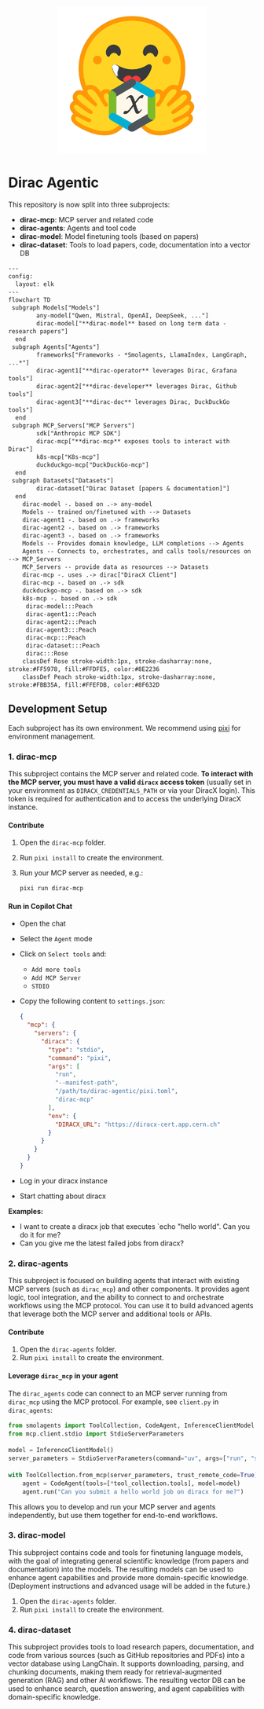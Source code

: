 <p align="center">
  <img alt="Dirac HF Logo" src="public/dirac_agentic.png" width="300" >
</p>

# Dirac Agentic

This repository is now split into three subprojects:

- **dirac-mcp**: MCP server and related code
- **dirac-agents**: Agents and tool code
- **dirac-model**: Model finetuning tools (based on papers)
- **dirac-dataset**: Tools to load papers, code, documentation into a vector DB


```mermaid
---
config:
  layout: elk
---
flowchart TD
 subgraph Models["Models"]
        any-model["Qwen, Mistral, OpenAI, DeepSeek, ..."]
        dirac-model["**dirac-model** based on long term data - research papers"]
  end
 subgraph Agents["Agents"]
        frameworks["Frameworks - *Smolagents, LlamaIndex, LangGraph, ...*"]
        dirac-agent1["**dirac-operator** leverages Dirac, Grafana tools"]
        dirac-agent2["**dirac-developer** leverages Dirac, Github tools"]
        dirac-agent3["**dirac-doc** leverages Dirac, DuckDuckGo tools"]
  end
 subgraph MCP_Servers["MCP Servers"]
        sdk["Anthropic MCP SDK"]
        dirac-mcp["**dirac-mcp** exposes tools to interact with Dirac"]
        k8s-mcp["K8s-mcp"]
        duckduckgo-mcp["DuckDuckGo-mcp"]
  end
 subgraph Datasets["Datasets"]
        dirac-dataset["Dirac Dataset [papers & documentation]"]
  end
    dirac-model -. based on .-> any-model
    Models -- trained on/finetuned with --> Datasets
    dirac-agent1 -. based on .-> frameworks
    dirac-agent2 -. based on .-> frameworks
    dirac-agent3 -. based on .-> frameworks
    Models -- Provides domain knowledge, LLM completions --> Agents
    Agents -- Connects to, orchestrates, and calls tools/resources on --> MCP_Servers
    MCP_Servers -- provide data as resources --> Datasets
    dirac-mcp -. uses .-> dirac["DiracX Client"]
    dirac-mcp -. based on .-> sdk
    duckduckgo-mcp -. based on .-> sdk
    k8s-mcp -. based on .-> sdk
     dirac-model:::Peach
     dirac-agent1:::Peach
     dirac-agent2:::Peach
     dirac-agent3:::Peach
     dirac-mcp:::Peach
     dirac-dataset:::Peach
     dirac:::Rose
    classDef Rose stroke-width:1px, stroke-dasharray:none, stroke:#FF5978, fill:#FFDFE5, color:#8E2236
    classDef Peach stroke-width:1px, stroke-dasharray:none, stroke:#FBB35A, fill:#FFEFDB, color:#8F632D

```



## Development Setup

Each subproject has its own environment. We recommend using [pixi](https://prefix.dev/docs/pixi/) for environment management.

### 1. dirac-mcp

This subproject contains the MCP server and related code. **To interact with the MCP server, you must have a valid `diracx` access token** (usually set in your environment as `DIRACX_CREDENTIALS_PATH` or via your DiracX login). This token is required for authentication and to access the underlying DiracX instance.

#### Contribute

1. Open the `dirac-mcp` folder.
2. Run `pixi install` to create the environment.
4. Run your MCP server as needed, e.g.:

   ```bash
   pixi run dirac-mcp
   ```


#### Run in Copilot Chat

- Open the chat
- Select the `Agent` mode
- Click on `Select tools` and:
  - `Add more tools`
  - `Add MCP Server`
  - `STDIO`

- Copy the following content to `settings.json`:

  ```json
  {
    "mcp": {
      "servers": {
        "diracx": {
          "type": "stdio",
          "command": "pixi",
          "args": [
            "run",
            "--manifest-path",
            "/path/to/dirac-agentic/pixi.toml",
            "dirac-mcp"
          ],
          "env": {
            "DIRACX_URL": "https://diracx-cert.app.cern.ch"
          }
        }
      }
    }
  }
  ```

- Log in your diracx instance
- Start chatting about diracx

**Examples:**
- I want to create a diracx job that executes `echo "hello world". Can you do it for me?
- Can you give me the latest failed jobs from diracx?

### 2. dirac-agents

This subproject is focused on building agents that interact with existing MCP servers (such as `dirac_mcp`) and other components. It provides agent logic, tool integration, and the ability to connect to and orchestrate workflows using the MCP protocol. You can use it to build advanced agents that leverage both the MCP server and additional tools or APIs.

#### Contribute

1. Open the `dirac-agents` folder.
2. Run `pixi install` to create the environment.

#### Leverage `dirac_mcp` in your agent

The `dirac_agents` code can connect to an MCP server running from `dirac_mcp` using the MCP protocol. For example, see `client.py` in `dirac_agents`:

```python
from smolagents import ToolCollection, CodeAgent, InferenceClientModel
from mcp.client.stdio import StdioServerParameters

model = InferenceClientModel()
server_parameters = StdioServerParameters(command="uv", args=["run", "server.py"])

with ToolCollection.from_mcp(server_parameters, trust_remote_code=True) as tool_collection:
    agent = CodeAgent(tools=[*tool_collection.tools], model=model)
    agent.run("Can you submit a hello world job on diracx for me?")
```

This allows you to develop and run your MCP server and agents independently, but use them together for end-to-end workflows.

### 3. dirac-model

This subproject contains code and tools for finetuning language models, with the goal of integrating general scientific knowledge (from papers and documentation) into the models. The resulting models can be used to enhance agent capabilities and provide more domain-specific knowledge. (Deployment instructions and advanced usage will be added in the future.)

1. Open the `dirac-agents` folder.
2. Run `pixi install` to create the environment.

### 4. dirac-dataset

This subproject provides tools to load research papers, documentation, and code from various sources (such as GitHub repositories and PDFs) into a vector database using LangChain. It supports downloading, parsing, and chunking documents, making them ready for retrieval-augmented generation (RAG) and other AI workflows. The resulting vector DB can be used to enhance search, question answering, and agent capabilities with domain-specific knowledge.
